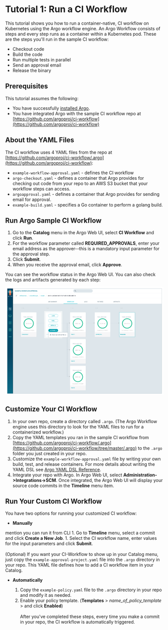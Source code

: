# Tutorial 1: Run a CI Workflow

This tutorial shows you how to run a container-native, CI workflow on Kubernetes using the Argo workflow engine. An Argo Workflow consists of steps and every step runs as a container within a Kubernetes pod. These are the steps you'll run in the sample CI workflow:

* Checkout code
* Build the code
* Run multiple tests in parallel
* Send an approval email
* Release the binary

## Prerequisites
This tutorial assumes the following:

* You have successfully [installed Argo](https://argoproj.github.io/argo-site/get-started/installation).
* You have integrated Argo with the sample CI workflow repo at [https://github.com/argoproj/ci-workflow](https://github.com/argoproj/ci-workflow)
<!--* You have logged into the Argo command line. From your terminal, cd to the directory where enter the following information:

Calvins-MacBook-Pro:~ cyee$ ~/Downloads/argo login
Enter a configuration name (default): calvinconfig
Enter cluster URL: https://dev.applatix.net
Enter cluster username: calvin@applatix.com    
Enter cluster password:
Config written to: /Users/cyee/.argo/calvinconfig  -->

## About the YAML Files

The CI workflow uses 4 YAML files from the repo at  [https://github.com/argoproj/ci-workflow/.argo](https://github.com/argoproj/ci-workflow):

* `example-workflow-approval.yaml` - defines the CI workflow
* `argo-checkout.yaml` - defines a container that Argo provides for checking out code from your repo to an AWS S3 bucket that your workflow steps can access.
* `argoapproval.yaml` - defines a container that Argo provides for sending email for approval.
* `example-build.yaml` -  specifies a Go container to perform a golang build.

## Run Argo Sample CI Workflow
<!--add cli command here - code block-->

1. Go to the **Catalog** menu in the Argo Web UI, select **CI Workflow**  and click **Run**.
1. For the workflow parameter called **REQUIRED_APPROVALS**, enter your email address as the approver--this is a mandatory input parameter for the approval step.
1. Click **Submit**.
1. When you receive the approval email, click **Approve**.

You can see the workflow status in the Argo Web UI. You can also check the logs and artifacts generated by each step:

![CI-workflow](../..//images/ciworkflow.png)

<!--This is the CLI output:
```
$ ~/argo job submit example-workflow-approval --argument "parameters.COMMIT=7748dc80185d35347ba879ae61363d41c6edac95" --argument "parameters.REPO=https://github.com/argoproj/ci-workflow.git" --argument "parameters.REQUIRED_APPROVALS=calvin@applatix.com" --repo https://github.com/argoproj/ci-workflow.git --config calvinconfig
Submitting template example-workflow-approval (ID: 3c5e4108-8711-5185-699a-c89ea2b9ebab, repo: https://github.com/argoproj/ci-workflow.git, branch: master)
ID:               6612ee7c-97fb-11e7-b265-0a58c0a88206
URL:              https://dev.applatix.net/app/timeline/jobs/6612ee7c-97fb-11e7-b265-0a58c0a88206
Name:             example-workflow-approval
Status:           Init
Submitter:        calvin@applatix.com
Submitted:        Tue Sep 12 13:46:06 -0700 (1 second ago)
Duration:         0 seconds
Template:         example-workflow-approval
Arguments:        
 parameters.COMMIT:              7748dc80185d35347ba879ae61363d41c6edac95
  parameters.REPO:                https://github.com/argoproj/ci-workflow.git
  parameters.REQUIRED_APPROVALS:  calvin@applatix.com
Calvins-MacBook-Pro:.argo cyee$
```-->

## Customize Your CI Workflow

1. In your own repo, create a directory called `.argo`. (The Argo Workflow engine uses this directory to look for the YAML files to run for a containerized workflow.)
1. Copy the YAML templates you ran in the sample CI workflow from [https://github.com/argoproj/ci-workflow/.argo](https://github.com/argoproj/ci-workflow/tree/master/.argo) to the `.argo` folder you just created in your repo.
1. Customize the `example-workflow-approval.yaml` file by writing your own build, test, and release containers.
	For more details about writing the YAML DSL see [Argo YAML DSL Reference](./../yaml/dsl_reference_intro.md).
1. 	Integrate your repo with Argo. In Argo Web UI, select **Administration->Integrations->SCM**. Once integrated, the Argo Web UI will display your source code commits in the **Timeline** menu item.


## Run Your Custom CI Workflow


 You have two options for running your customized CI workflow:

 * **Manually**

mention you can run it from CLI
	1. Go to **Timeline** menu, select a commit and click **Create a New Job**.
	1. Select the CI workflow name, enter values for the input parameters and click **Submit**.  
<br/>
   (Optional) If you want your CI-Workflow to show up in your Catalog menu, just copy the `example-approval-project.yaml` file into the `.argo` directory in your repo. This YAML file defines how to add a CI workflow item in your Catalog.


* **Automatically**

	1. Copy the `example-policy.yaml` file to the `.argo` directory in your repo and modify it as needed.
	1. Enable your policy template. (**Templates** > *name_of_policy_template* > and click **Enabled**)  
   <br/> After you've completed these steps, every time you make a commit in your repo, the CI workflow is automatically triggered.
